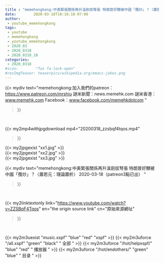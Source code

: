 ```yaml
---
title : "memehongkong:中美緊張關係再升溫劍拔弩張 特朗普好嬲被中國「攬炒」？〈蕭若元：理論蕭析〉 2020-03-18（patreon3點已出） "
date:        2020-03-18T10:16:18-07:00
author:
 - youtube_memehongkong
tags:
 - youtube
 - memehongkong
 - youtube_memehongkong
 - 2020_03
 - 2020_0318
 - 2020_0318_10
categories:
 - 2020_0318
#icon:        "fas fa-lock-open"
#resImgTeaser: teaserpics/wikipedia.org/emacs-jokes.png
---
```


{{< mydiv text="memehongkong:加入我們的patreon：https://www.patreon.com/mrshiu 謎米新聞：news.memehk.com 謎米香港： www.memehk.com Facebook：www.facebook.com/memehkdotcom "
>}}
<br>


{{< my2mp4withjpgdownload mp4="20200318_zzsbqf4tqos.mp4"
>}}

{{< my2jpgexist "xx1.jpg" >}}<br>
{{< my2jpgexist "xx2.jpg" >}}<br>
{{< my2jpgexist "xx3.jpg" >}}<br>



{{< mydiv text="memehongkong:中美緊張關係再升溫劍拔弩張 特朗普好嬲被中國「攬炒」？〈蕭若元：理論蕭析〉 2020-03-18（patreon3點已出） "
>}}
<br>

{{< my2linktextonly link="https://www.youtube.com/watch?v=ZZSBqF4Tqos"
en="the origin source link" cn="原始來源網址"
>}}


<br>

{{< my2m3uexist "music.xspf"        "blue"   "red"    "xspf" >}} {{< my2m3uforce "/all.xspf"         "green"  "black"  " 全部 " >}} {{< my2m3uforce "/hot/helpxspf/"    "blue"   "red"    " 播放器 " >}} {{< my2m3uforce "/hot/endothers/"   "green"  "blue"   " 目录 " >}} 
